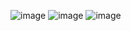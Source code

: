 ![image](https://github.com/terjirapat/MADT8101-Customer-Analytics/assets/77285026/fdda6247-d496-4c03-9535-4333b07c3ca2)
![image](https://github.com/terjirapat/MADT8101-Customer-Analytics/assets/77285026/8b80ae49-364d-4cdc-9fe3-99833a1a36c3)
![image](https://github.com/terjirapat/MADT8101-Customer-Analytics/assets/77285026/8471de0e-b07d-433c-a6fc-b7e690453602)
